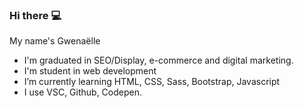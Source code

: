 ### Hi there :computer:

My name's Gwenaëlle

-  I'm graduated in SEO/Display, e-commerce and digital marketing.
-  I'm student in web development
-  I’m currently learning HTML, CSS, Sass, Bootstrap, Javascript
-  I use VSC, Github, Codepen.



